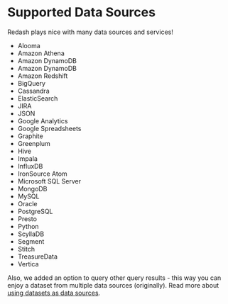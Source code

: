 # Supported Data Sources

Redash plays nice with many data sources and services!

* Alooma
* Amazon Athena
* Amazon DynamoDB
* Amazon DynamoDB
* Amazon Redshift
* BigQuery
* Cassandra
* ElasticSearch
* JIRA
* JSON
* Google Analytics
* Google Spreadsheets
* Graphite
* Greenplum
* Hive
* Impala
* InfluxDB
* IronSource Atom
* Microsoft SQL Server
* MongoDB
* MySQL
* Oracle
* PostgreSQL
* Presto
* Python
* ScyllaDB
* Segment
* Stitch
* TreasureData
* Vertica

Also, we added an option to query other query results - this way you can enjoy a dataset from multiple data sources (originally). Read more about [using datasets as data sources](../queries/using-datasets-as-data-sources.md).
